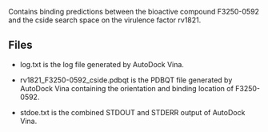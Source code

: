 Contains binding predictions between the bioactive compound F3250-0592 and the cside search space on the virulence factor rv1821.

## Files

- log.txt is the log file generated by AutoDock Vina.

- rv1821_F3250-0592_cside.pdbqt is the PDBQT file generated by AutoDock Vina containing the orientation and binding location of F3250-0592.

- stdoe.txt is the combined STDOUT and STDERR output of AutoDock Vina.

